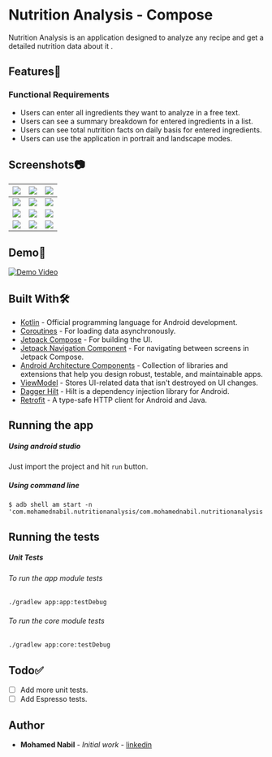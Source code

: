 # Nutrition Analysis - Compose

Nutrition Analysis is an application designed to analyze any recipe and get a detailed nutrition data about it .

## Features📝

### Functional Requirements

- Users can enter all ingredients they want to analyze in a free text.
- Users can see a summary breakdown for entered ingredients in a list.
- Users can see total nutrition facts on daily basis for entered ingredients.
- Users can use the application in portrait and landscape modes.

## Screenshots📷

| ![](C:\Users\Max\AndroidStudioProjects\NutritionAnalysis\Screenshots\Screenshot_1_portrait_light.jpg) | ![](C:\Users\Max\AndroidStudioProjects\NutritionAnalysis\Screenshots\Screenshot_2_portrait_light.jpg) | ![](C:\Users\Max\AndroidStudioProjects\NutritionAnalysis\Screenshots\Screenshot_3_portrait_light.jpg) |
| :----------------------------------------------------------: | :----------------------------------------------------------: | :----------------------------------------------------------: |
| ![](C:\Users\Max\AndroidStudioProjects\NutritionAnalysis\Screenshots\Screenshot_4_portrait_light.jpg) | ![](C:\Users\Max\AndroidStudioProjects\NutritionAnalysis\Screenshots\Screenshot_2_portrait_dark.jpg) | ![](C:\Users\Max\AndroidStudioProjects\NutritionAnalysis\Screenshots\Screenshot_3_portrait_dark.jpg) |
| ![](C:\Users\Max\AndroidStudioProjects\NutritionAnalysis\Screenshots\Screenshot_1_landscape_dark.jpg) | ![](C:\Users\Max\AndroidStudioProjects\NutritionAnalysis\Screenshots\Screenshot_2_landscape_dark.jpg) | ![](C:\Users\Max\AndroidStudioProjects\NutritionAnalysis\Screenshots\Screenshot_3_landscape_dark.jpg) |
| ![](C:\Users\Max\AndroidStudioProjects\NutritionAnalysis\Screenshots\Screenshot_1_landscape_light.jpg) | ![](C:\Users\Max\AndroidStudioProjects\NutritionAnalysis\Screenshots\Screenshot_2_landscape_light.jpg) | ![](C:\Users\Max\AndroidStudioProjects\NutritionAnalysis\Screenshots\Screenshot_3_landscape_light.jpg) |

## Demo📱

[![Demo Video](https://i9.ytimg.com/vi/2P3mqUBVdwg/mqdefault.jpg?sqp=CITQ54kG&rs=AOn4CLDimTMtUgG-ZYAyWlIDeuw8PDKUTQ)](https://www.youtube.com/watch?v=2P3mqUBVdwg)

## Built With🛠

- [Kotlin](https://kotlinlang.org/) - Official programming language for Android development.
- [Coroutines](https://kotlinlang.org/docs/reference/coroutines-overview.html) - For loading data asynchronously.
- [Jetpack Compose](https://developer.android.com/jetpack/compose) - For building the UI.
- [Jetpack Navigation Component](https://developer.android.com/jetpack/compose/navigation) - For navigating between screens in Jetpack Compose.
- [Android Architecture Components](https://developer.android.com/topic/libraries/architecture) - Collection of libraries and extensions that help you design robust, testable, and maintainable apps.
- [ViewModel](https://developer.android.com/topic/libraries/architecture/viewmodel) - Stores UI-related data that isn't destroyed on UI changes.
- [Dagger Hilt](https://dagger.dev/hilt/) - Hilt is a dependency injection library for Android.
- [Retrofit](https://square.github.io/retrofit/) - A type-safe HTTP client for Android and Java.

## Running the app

##### Using android studio

Just import the project and hit `run` button.

##### Using command line 

```
$ adb shell am start -n 'com.mohamednabil.nutritionanalysis/com.mohamednabil.nutritionanalysis'
```

## Running the tests

##### Unit Tests

###### To run the app module tests 

```bash
./gradlew app:app:testDebug
```

###### To run the core module tests 

```bash
./gradlew app:core:testDebug
```

## Todo✅

- [ ] Add more unit tests.
- [ ] Add Espresso tests.

## Author

- **Mohamed Nabil** - *Initial work* - [linkedin](<https://www.linkedin.com/in/mohamedmenasy/>)